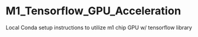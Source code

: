 # M1_Tensorflow_GPU_Acceleration
Local Conda setup instructions to utilize m1 chip GPU w/ tensorflow library 
